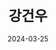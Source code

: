 ---
# Leave the homepage title empty to use the site title
title: "강건우"
description: "전북대학교에서 공부 중인 강건우의 포트폴리오 페이지입니다."
keywords: "전북대, 강건우, 전북대 강건우포트폴리오, 전북대 강건우, 전북대학교 강건우"
date: 2024-03-25
type: landing

sections:

  - block: about.biography
    id: about
    content:
      title: ''
      username: 강건우
    design:
      background:
        image:
          filename: backg.jpg
          size: cover
          position: center

  - block: features
    content:
      title: <span style="font-size:70%">📚 Summary of Self-Introduction </span>
      text: <br><span style="font-size:125%">I am double majoring in Statistics and Computer Engineering at Chonbuk National University.<br>I currently maintain a GPA in the 4 range, focusing my studies on data analysis, programming, algorithms, and databases,<br>building a foundation in backend development and artificial intelligence.<br>I have experience conducting securities data analysis and web development projects using Python, R, and JavaScript.</span> <br><br>
      
        {{% cta cta_link="./project/" cta_text="View Projects →" %}}
    design:
      columns: '3'


  - block: slider
    content:
      slides:

      - title: <span style="font-size:70%">introduce</span>
        content: <span style="font-size:70%">Go to Self-Introduction Page</span>
        align: center
        background:
          image:
            filename: introduce.png
            filters:
              brightness: 0.6
          position: center
          color: '#000'
        link:
          icon: user
          icon_pack: fas
          text: <span style="font-size:60%">instroduction</span>
          text-color: '#000'
          url: author/강건우/

      - title: <span style="font-size:70%">Artificial Intelligence</span>
        content: <span style="font-size:70%">AI Model Development Using Python<span style="font-size:70%">
        align: center
        background:
          image:
            filename: Ai.png
            filters:
              brightness: 0.6
          position: center
          color: '#000'

      - title: <span style="font-size:70%">Statistics</span>
        content: <span style="font-size:70%">Statistical Data Analysis Using Python and R</span>
        align: center
        background:
          image:
            filename: bigdata.png
            filters:
              brightness: 0.6
          position: center
          color: '#000'

      - title: <span style="font-size:70%">Development</span>
        content: <span style="font-size:70%">Node-Based Full-Stack Application Development</span>
        align: center
        background:
          image:
            filename: development.png
            filters:
              brightness: 0.6
          position: center
          color: '#000'

    design:
      # Slide height is automatic unless you force a specific height (e.g. '400px')
      slide_height: '350px'
      slide_width: '100px'
      is_fullscreen: false
      # Automatically transition through slides?
      loop: true
      # Duration of transition between slides (in ms)
      interval: 3000


  - block: features
    id: features
    content:
      title: <span style="font-size:75%">Interests</span>
      text: I am interested in the following fields.<br><br><br><br>
      items:
        - name: Artificial Intelligence (AI)
          icon: code-branch
          icon_pack: fas
          description: <span style="font-size:90%">Utilizing AI technologies.</span><br><br>
        - name: Cloud Computing
          icon: cloud
          icon_pack: fab
          description:  <span style="font-size:90%">Data management using cloud technologies.</span><br><br>
        - name: Data Analysis
          icon: calculator
          icon_pack: fas
          description:  <span style="font-size:90%">Deriving insights through data analysis.</span><br><br>
        - name: Social Media (Contents)
          icon: comment-dots
          icon_pack: fas
          description:  <span style="font-size:90%">Integration with social media platforms.</span><br><br>
        - name: Web Development
          icon: laptop
          icon_pack: fas
          description:  <span style="font-size:90%">Node-based Full-Stack development.</span><br><br>
        - name: Open Source 
          icon: app-store-ios
          icon_pack: fab
          description:  <span style="font-size:90%">Contributing to open source projects.</span><br><br>


  - block: collection
    content:
      id: section-1
      title: certification
      subtitle:
      text:
      count: 3
      offset: 0
      order: desc
      filters:
        folders:
          - notification
          - post
          - event
    design:
      view: community/custom_card
      columns: '2'

  - block: collection
    content:
      id: blog-section
      title: blog
      subtitle: I share my learning records and projects across various platforms.
      text:
      count: 3  # 표시할 블로그 항목 수
      offset: 0
      order: desc
      filters:
        folders:
          - blog  # blog 폴더에서 콘텐츠를 불러옵니다.
    design:
      view: custom_compact
      columns: '2'

  - block: collection
    content:
      title: project
      subtitle:
      text:
      count: 3
      filters:
        author: ''
        category: ''
        exclude_featured: false
        publication_type: ''
        tag: ''
      offset: 0
      order: desc
      page_type: project
    design:
      view: community/custom_horizontal
      columns: '2'
    advanced:
      css_style: "text-align: center;"

  - block: markdown
    content:
      title:
      subtitle:
      text: |
        {{% cta cta_link="./contact/" cta_text="Contact →" %}}
    design:
      columns: '1'
---